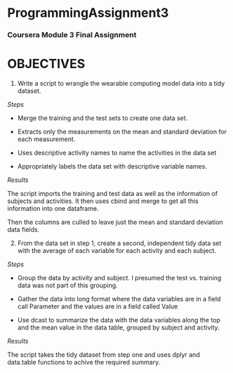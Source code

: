 # ProgrammingAssignment3
### Coursera Module 3 Final Assignment

# OBJECTIVES

1. Write a script to wrangle the wearable computing model data into a tidy dataset.

*Steps*

   * Merge the training and the test sets to create one data set.
   
   * Extracts only the measurements on the mean and standard deviation for each measurement.
   
   * Uses descriptive activity names to name the activities in the data set
   
   * Appropriately labels the data set with descriptive variable names.

*Results*

The script imports the training and test data as well as the information of subjects and activities. It then uses cbind and merge to get all this information into one dataframe.

Then the columns are culled to leave just the mean and standard deviation data fields.

2. From the data set in step 1, create a second, independent tidy data set with the average of each variable for each activity and each subject.

*Steps*

   * Group the data by activity and subject. I presumed the test vs. training data was not part of this grouping.
   
   * Gather the data into long format where the data variables are in a field call Parameter and the values are in a field called Value
   
   * Use dcast to summarize the data with the data variables along the top and the mean value in the data table, grouped by subject and activity.

*Results*

The script takes the tidy dataset from step one and uses dplyr and data.table functions to achive the required summary.





